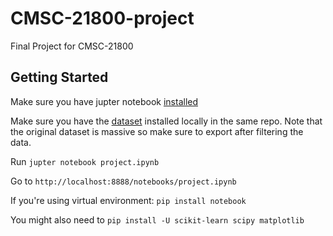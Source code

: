 # CMSC-21800-project
Final Project for CMSC-21800
## Getting Started
Make sure you have jupter notebook [installed](https://jupyter.org/install)

Make sure you have the [dataset](https://data.cityofchicago.org/Public-Safety/Crimes-2001-to-present-Dashboard/5cd6-ry5g) installed locally in the same repo. Note that the original dataset is massive so make sure to export after filtering the data. 

Run `jupter notebook project.ipynb`

Go to `http://localhost:8888/notebooks/project.ipynb`

If you're using virtual environment: `pip install notebook`

You might also need to `pip install -U scikit-learn scipy matplotlib`
